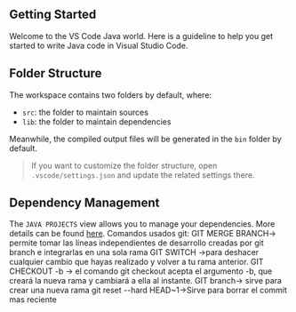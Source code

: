 ## Getting Started

Welcome to the VS Code Java world. Here is a guideline to help you get started to write Java code in Visual Studio Code.

## Folder Structure

The workspace contains two folders by default, where:

- `src`: the folder to maintain sources
- `lib`: the folder to maintain dependencies

Meanwhile, the compiled output files will be generated in the `bin` folder by default.

> If you want to customize the folder structure, open `.vscode/settings.json` and update the related settings there.

## Dependency Management

The `JAVA PROJECTS` view allows you to manage your dependencies. More details can be found [here](https://github.com/microsoft/vscode-java-dependency#manage-dependencies).
Comandos usados git:
GIT MERGE BRANCH-> permite tomar las líneas independientes de desarrollo creadas por git branch e integrarlas en una sola rama
GIT SWITCH ->para deshacer cualquier cambio que hayas realizado y volver a tu rama anterior.
GIT CHECKOUT -b <new-branch>-> el comando git checkout acepta el argumento -b, que creará la nueva rama y cambiará a ella al instante.
GIT branch-> sirve para crear una nueva rama
git reset --hard HEAD~1->Sirve para borrar el commit mas reciente